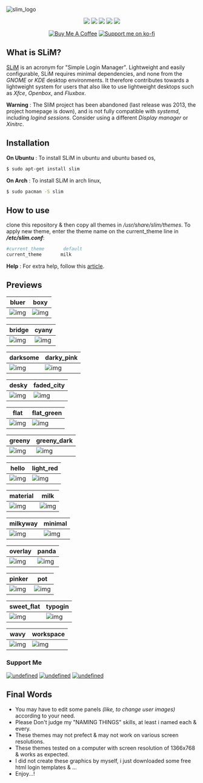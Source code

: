 ![slim_logo](https://raw.githubusercontent.com/adi1090x/slim_themes/master/previews/logo_slim.png) <br />

<p align="center">
  <img src="https://img.shields.io/badge/Maintained%3F-Yes-blueviolet?style=flat-square">
  <img src="https://img.shields.io/github/license/adi1090x/slim_themes?style=flat-square">
  <img src="https://img.shields.io/github/stars/adi1090x/slim_themes?color=red&style=flat-square">
  <img src="https://img.shields.io/github/forks/adi1090x/slim_themes?style=flat-square">
  <img src="https://img.shields.io/github/issues/adi1090x/slim_themes?style=flat-square">
</p>

<p align="center">
<a href="https://www.buymeacoffee.com/adi1090x"><img src="https://raw.githubusercontent.com/adi1090x/files/master/other/bmac.png" alt="Buy Me A Coffee"></a>
<a href="https://ko-fi.com/adi1090x"><img src="https://raw.githubusercontent.com/adi1090x/files/master/other/kofi.png" alt="Support me on ko-fi"></a>
</p>

## What is SLiM?
[SLiM](https://sourceforge.net/projects/slim.berlios/) is an acronym for "Simple Login Manager". Lightweight and easily configurable, SLiM requires minimal dependencies, and none from the *GNOME* or *KDE* desktop environments. It therefore contributes towards a lightweight system for users that also like to use lightweight desktops such as *Xfce*, *Openbox*, and *Fluxbox*. 

**Warning** : The SliM project has been abandoned (last release was 2013, the project homepage is down), and is not fully compatible with *systemd*, including *logind sessions*. Consider using a different *Display manager* or *Xinitrc*.

## Installation

**On Ubuntu** : To install SLiM in ubuntu and ubuntu based os,

```sh
$ sudo apt-get install slim
```

**On Arch** : To install SLiM in arch linux,

```sh
$ sudo pacman -S slim
```

## How to use

clone this repository & then copy all themes in */usr/share/slim/themes*.
To apply new theme, enter the theme name on the current_theme line in ***/etc/slim.conf***:

```sh
#current_theme       default
current_theme       milk
```
**Help** : For extra help, follow this [article](https://wiki.archlinux.org/index.php/SLiM).

## Previews

bluer|boxy
|--|--|
![img](https://raw.githubusercontent.com/adi1090x/slim_themes/master/previews/bluer.png)|![img](https://raw.githubusercontent.com/adi1090x/slim_themes/master/previews/boxy.png)

bridge|cyany
|--|--|
![img](https://raw.githubusercontent.com/adi1090x/slim_themes/master/previews/bridge.png)|![img](https://raw.githubusercontent.com/adi1090x/slim_themes/master/previews/cayny.png)

darksome|darky_pink
|--|--|
![img](https://raw.githubusercontent.com/adi1090x/slim_themes/master/previews/darksome.png)|![img](https://raw.githubusercontent.com/adi1090x/slim_themes/master/previews/darky_pink.png)

desky|faded_city
|--|--|
![img](https://raw.githubusercontent.com/adi1090x/slim_themes/master/previews/desky.png)|![img](https://raw.githubusercontent.com/adi1090x/slim_themes/master/previews/faded_city.png)

flat|flat_green
|--|--|
![img](https://raw.githubusercontent.com/adi1090x/slim_themes/master/previews/flat.png)|![img](https://raw.githubusercontent.com/adi1090x/slim_themes/master/previews/flat_green.png)

greeny|greeny_dark
|--|--|
![img](https://raw.githubusercontent.com/adi1090x/slim_themes/master/previews/greeny.png)|![img](https://raw.githubusercontent.com/adi1090x/slim_themes/master/previews/greeny_dark.png)

hello|light_red
|--|--|
![img](https://raw.githubusercontent.com/adi1090x/slim_themes/master/previews/hello.png)|![img](https://raw.githubusercontent.com/adi1090x/slim_themes/master/previews/light_red.png)

material|milk
|--|--|
![img](https://raw.githubusercontent.com/adi1090x/slim_themes/master/previews/material.png)|![img](https://raw.githubusercontent.com/adi1090x/slim_themes/master/previews/milk.png)

milkyway|minimal
|--|--|
![img](https://raw.githubusercontent.com/adi1090x/slim_themes/master/previews/milkyway.png)|![img](https://raw.githubusercontent.com/adi1090x/slim_themes/master/previews/minimal.png)

overlay|panda
|--|--|
![img](https://raw.githubusercontent.com/adi1090x/slim_themes/master/previews/overlay.png)|![img](https://raw.githubusercontent.com/adi1090x/slim_themes/master/previews/panda.png)

pinker|pot
|--|--|
![img](https://raw.githubusercontent.com/adi1090x/slim_themes/master/previews/pinker.png)|![img](https://raw.githubusercontent.com/adi1090x/slim_themes/master/previews/pot.png)

sweet_flat|typogin
|--|--|
![img](https://raw.githubusercontent.com/adi1090x/slim_themes/master/previews/sweet_flat.png)|![img](https://raw.githubusercontent.com/adi1090x/slim_themes/master/previews/typogin.png)

wavy|workspace
|--|--|
![img](https://raw.githubusercontent.com/adi1090x/slim_themes/master/previews/wavy.png)|![img](https://raw.githubusercontent.com/adi1090x/slim_themes/master/previews/workspace.png) <br />

### Support Me
<p align="left">
<a href="https://www.paypal.me/adi1090x" target="_blank"><img alt="undefined" src="https://img.shields.io/badge/paypal-adi1090x-blue?style=for-the-badge&logo=paypal"></a>
<a href="https://www.buymeacoffee.com/adi1090x" target="_blank"><img alt="undefined" src="https://img.shields.io/badge/BuyMeAcoffee-adi1090x-orange?style=for-the-badge&logo=buy-me-a-coffee"></a>  
<a href="https://ko-fi.com/adi1090x" target="_blank"><img alt="undefined" src="https://img.shields.io/badge/KoFi-adi1090x-red?style=for-the-badge&logo=ko-fi"></a>  
</p>

## Final Words

- You may have to edit some panels *(like, to change user images)* according to your need.
- Please Don't judge my "NAMING THINGS" skills, at least i named each & every.
- These themes may not prefect & may not work on various screen resolutions.
- These themes tested on a computer with screen resolution of 1366x768 & works as expected.
- I did not create these graphics by myself, i just downloaded some free html login templates & ...
- Enjoy...!
